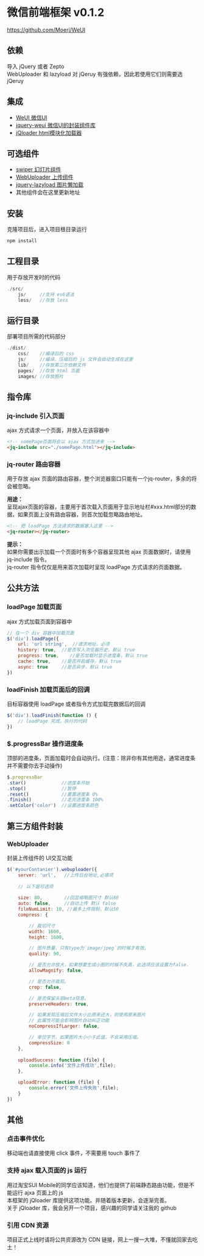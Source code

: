 # 微信前端框架 v0.1.2

https://github.com/Moerj/WeUI
  
  
## 依赖
导入 jQuery 或者 Zepto  
WebUploader 和 lazyload 对 jQeruy 有强依赖，因此若使用它们则需要选 jQeruy
  
## 集成
- [WeUI 微信UI](https://github.com/weui/weui/wiki)
- [jquery-weui 微信UI的封装组件库](http://lihongxun945.github.io/jquery-weui)
- [jQloader html模块化加载器](https://moerj.github.io/jQloader)

## 可选组件
- [swiper 幻灯片组件](http://www.swiper.com.cn/)
- [WebUploader 上传组件](http://fex.baidu.com/webuploader)
- [jquery-lazyload 图片懒加载](http://www.appelsiini.net/projects/lazyload)
- 其他组件会在这里更新地址
  
  
## 安装
克隆项目后，进入项目根目录运行
```javascript
npm install
```
  
## 工程目录
用于存放开发时的代码
```javascript
./src/
    js/     //支持 es6语法
    less/   //存放 less
```
  
  
## 运行目录
部署项目所需的代码部分
```javascript
./dist/
    css/    //编译后的 css
    js/     //编译、压缩后的 js 文件会自动生成在这里
    lib/    //存放第三方依赖文件
    pages/  //存放 html 页面
    images/ //存放图片
```
  
  
## 指令库
  
### jq-include 引入页面
ajax 方式请求一个页面，并放入在该容器中
```html
<!-- somePage页面将会以 ajax 方式加进来 -->
<jq-include src="./somePage.html"></jq-include>
```

### jq-router 路由容器
用于存放 ajax 页面的路由容器，整个浏览器窗口只能有一个jq-router，多余的将会被忽略。  
  
__用途：__  
呈现ajax页面的容器，主要用于首次载入页面用于显示地址栏#xxx.html部分的数据，如果页面上没有路由容器，则首次加载忽略路由地址。

```html
<!-- 把 loadPage 方法请求的数据塞入这里 -->
<jq-router></jq-router>
```
__提示：__  
如果你需要出示加载一个页面时有多个容器呈现其他 ajax 页面数据时，请使用 jq-include 指令。  
jq-router 指令仅仅是用来首次加载时呈现 loadPage 方式请求的页面数据。
  
  
## 公共方法  

### loadPage 加载页面
ajax 方式加载页面到容器中
```javascript
// 在一个 div 容器中加载页面
$('div').loadPage({
    url: 'url string',  //请求地址，必须
    history: true,  //是否写入浏览器历史，默认 true
    progress: true,    //是否加载时显示进度条，默认 true
    cache: true,    //是否开启缓存，默认 true
    async: true     //是否异步，默认 true
})
```
  
### loadFinish 加载页面后的回调
目标容器使用 loadPage 或者指令方式加载完数据后的回调
```javascript
$('div').loadFinish(function () {
    // loadPage 完成，执行的代码
})
```
  
### $.progressBar 操作进度条
顶部的进度条，页面加载时会自动执行。(注意：除非你有其他用途，通常进度条并不需要你去手动操作)
```javascript
$.progressBar
.star()             //进度条开始
.stop()             //暂停
.reset()            //重置进度条 0%
.finish()           //走完进度条 100%
.setColor('color')  //设置进度条颜色
```

## 第三方组件封装

### WebUploader
封装上传组件的 UI交互功能
```javascript
$('#yourContanier').webuploader({
    server: 'url',   //上传后台地址,必填项
    
    // 以下是可选项
    
    size: 80,        //回显缩略图尺寸 默认80
    auto: false,     //自动上传 默认 false
    fileNumLimit: 10, //最多上传限制，默认50
    compress: {

        // 裁切尺寸
        width: 1600,
        height: 1600,

        // 图片质量，只有type为`image/jpeg`的时候才有效。
        quality: 90,

        // 是否允许放大，如果想要生成小图的时候不失真，此选项应该设置为false.
        allowMagnify: false,

        // 是否允许裁剪。
        crop: false,

        // 是否保留头部meta信息。
        preserveHeaders: true,

        // 如果发现压缩后文件大小比原来还大，则使用原来图片
        // 此属性可能会影响图片自动纠正功能
        noCompressIfLarger: false,

        // 单位字节，如果图片大小小于此值，不会采用压缩。
        compressSize: 0
    },
    
    uploadSuccess: function (file) {
        console.info('文件上传成功',file);
    },

    uploadError: function (file) {
        console.error('文件上传失败',file);
    }
})
```

  
## 其他

### 点击事件优化
移动端也请直接使用 click 事件，不需要用 touch 事件了

### 支持 ajax 载入页面的 js 运行
用过淘宝SUI Mobile的同学应该知道，他们也提供了前端静态路由功能，但是不能运行 ajxa 页面上的 js  
本框架的 jQloader 库提供这项功能。并随着版本更新，会逐渐完善。  
关于 jQloader 库，我会另开一个项目，感兴趣的同学请关注我的 github

### 引用 CDN 资源
项目正式上线时请将公共资源改为 CDN 链接，网上一搜一大堆，不懂就回家去吃土！

